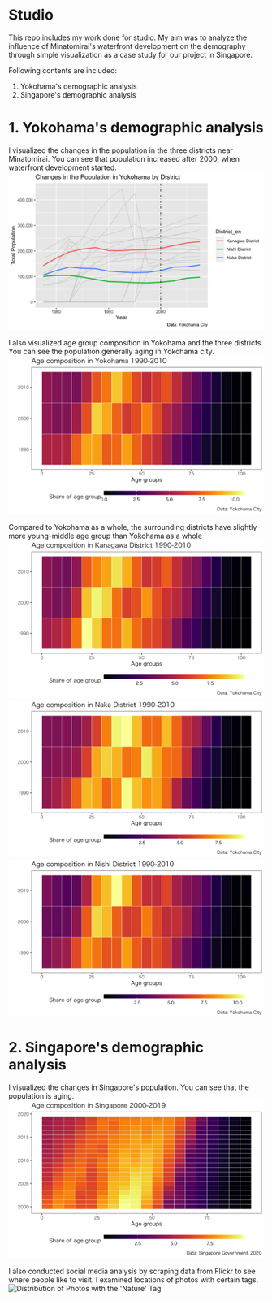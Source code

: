 # Studio

This repo includes my work done for studio.
My aim was to analyze the influence of Minatomirai's waterfront development on the demography through simple visualization as a case study for our project in Singapore. 

Following contents are included:
1. Yokohama's demographic analysis
2. Singapore's demographic analysis

# 1. Yokohama's demographic analysis
  I visualized the changes in the population in the three districts near Minatomirai. You can see that population increased after 2000, when waterfront development started. 
![Change in Yokohama's Population](Yokohama_demographic_analysis/ChangeinPopulation.png "Logo Title Text 1")
  
  I also visualized age group composition in Yokohama and the three districts. You can see the population generally aging in Yokohama city.
  ![Age Group Composition in Yokohama](Yokohama_demographic_analysis/Age_Heatmap_Yokohama.png)
  
  Compared to Yokohama as a whole, the surrounding districts have slightly more young-middle age group than Yokohama as a whole
  ![Age Group Composition in Kanagawa district](Yokohama_demographic_analysis/Age_Heatmap_Kanagawa_District.png)
  ![Age Group Composition in Naka district](Yokohama_demographic_analysis/Age_Heatmap_Naka_District.png)
  ![Age Group Composition in Nishi district](Yokohama_demographic_analysis/Age_Heatmap_Nishi_District.png)
  
# 2. Singapore's demographic analysis
  I visualized the changes in Singapore's population. You can see that the population is aging. 
  ![Changes in Singapore's Population](Singapore_demographic_analysis/image/Age_Heatmap_Singapore.png)
  
  I also conducted social media analysis by scraping data from Flickr to see where people like to visit. I examined locations of photos with certain tags.
  ![Distribution of Photos with the 'Nature' Tag](Singapore_demographic_analysis/image/Flickr_nature.png)
